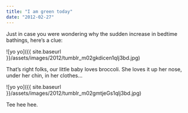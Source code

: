 ```yaml
---
title: "I am green today"
date: "2012-02-27"
---
```


Just in case you were wondering why the sudden increase in bedtime bathings, here’s a clue:

![yo yo]({{ site.baseurl }}/assets/images/2012/tumblr_m02gkdicen1qlj3bd.jpg)

That’s right folks, our little baby loves broccoli. She loves it up her nose, under her chin, in her clothes…

![yo yo]({{ site.baseurl }}/assets/images/2012/tumblr_m02gmtjeGs1qlj3bd.jpg)

Tee hee hee.
